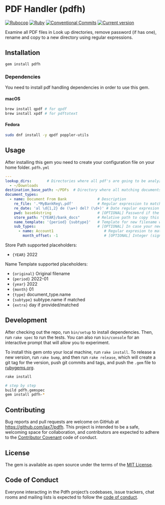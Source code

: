 # PDF Handler (pdfh)

[![Rubocop][rubocop-img]][rubocop-url]
[![Ruby][ruby-img]][ruby-url]
[![Conventional Commits][cc-img]][cc-url]
[![Current version][gem-img]][gem-url]

Examine all PDF files in Look up directories, remove password (if has one), rename and copy to a new directory using regular expressions.

## Installation

```bash
gem install pdfh
```

### Dependencies

You need to install pdf handling dependencies in order to use this gem.

#### macOS
```bash
brew install qpdf # for qpdf
brew install xpdf # for pdftotext
```

#### Fedora
```bash
sudo dnf install -y qpdf poppler-utils
```

## Usage

After installing this gem you need to create your configuration file on your home folder.
`pdfh.yml`
```yaml
---
lookup_dirs:       # Directories where all pdf's are going to be analyzed
  - ~/Downloads
destination_base_path: ~/PDFs  # Directory where all matching documents will be copied (MUST exist)
document_types:
  - name: Document From Bank              # Description
    re_file: '.*MyBankReg\.pdf'           # Regular expression to match its filename
    re_date: 'al \d{1,2} de (\w+) del? (\d+)' # Date regular expresion
    pwd: base64string                     # [OPTIONAL] Password if the document is protected
    store_path: "{YEAR}/bank_docs"        # Relative path to copy this document
    name_template: '{period} {subtype}'   # Template for new filename when copied
    sub_types:                            # [OPTIONAL] In case your need an extra category
      - name: Account1                       # Regular expresion to match this subtype
        month_offset: -1                     # [OPTIONAL] Integer (signed) value to adjust month
```

Store Path supported placeholders:
* `{YEAR}` 2022

Name Template supported placeholders:

* `{original}` Original filename
* `{period}` 2022-01
* `{year}` 2022
* `{month}` 01
* `{type}` document_type.name
* `{subtype}` subtype.name if matched
* `{extra}` day if provided/matched

## Development

After checking out the repo, run `bin/setup` to install dependencies. Then, run `rake spec` to run the tests. You can also run `bin/console` for an interactive prompt that will allow you to experiment.

To install this gem onto your local machine, run `rake install`. To release a new version, run `rake bump`, and then run `rake release`, which will create a git tag for the version, push git commits and tags, and push the `.gem` file to [rubygems.org](https://rubygems.org).

```bash
rake install

# step by step
build pdfh.gemspec
gem install pdfh-*
```

## Contributing

Bug reports and pull requests are welcome on GitHub at https://github.com/iax7/pdfh. This project is intended to be a safe, welcoming space for collaboration, and contributors are expected to adhere to the [Contributor Covenant](http://contributor-covenant.org) code of conduct.

## License

The gem is available as open source under the terms of the [MIT License](https://opensource.org/licenses/MIT).

## Code of Conduct

Everyone interacting in the Pdfh project’s codebases, issue trackers, chat rooms and mailing lists is expected to follow the [code of conduct](https://github.com/iax7/pdfh/blob/master/CODE_OF_CONDUCT.md).

<!-- Links -->
[rubocop-img]: https://github.com/iax7/pdfh/actions/workflows/rubocop-analysis.yml/badge.svg
[rubocop-url]: https://github.com/iax7/pdfh/actions/workflows/rubocop-analysis.yml
[ruby-img]: https://img.shields.io/badge/ruby-3.1-blue?style=flat&logo=ruby&logoColor=CC342D&labelColor=white
[ruby-url]: https://www.ruby-lang.org/en/
[cc-img]: https://img.shields.io/badge/Conventional%20Commits-1.0.0-%23FE5196?logo=conventionalcommits&logoColor=00&labelColor=fff
[cc-url]: https://conventionalcommits.org
[gem-img]: https://img.shields.io/gem/v/pdfh?labelColor=fff&label=version
[gem-url]: https://rubygems.org/gems/pdfh
